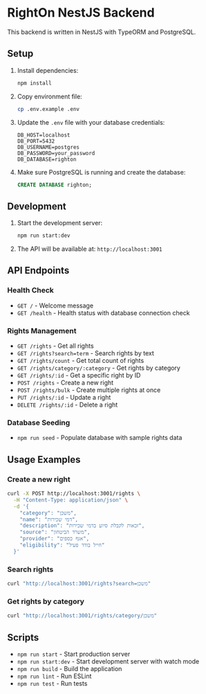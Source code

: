 # RightOn NestJS Backend

This backend is written in NestJS with TypeORM and PostgreSQL.

## Setup

1. Install dependencies:

   ```bash
   npm install
   ```

2. Copy environment file:

   ```bash
   cp .env.example .env
   ```

3. Update the `.env` file with your database credentials:

   ```env
   DB_HOST=localhost
   DB_PORT=5432
   DB_USERNAME=postgres
   DB_PASSWORD=your_password
   DB_DATABASE=righton
   ```

4. Make sure PostgreSQL is running and create the database:
   ```sql
   CREATE DATABASE righton;
   ```

## Development

1. Start the development server:

   ```bash
   npm run start:dev
   ```

2. The API will be available at: `http://localhost:3001`

## API Endpoints

### Health Check

- `GET /` - Welcome message
- `GET /health` - Health status with database connection check

### Rights Management

- `GET /rights` - Get all rights
- `GET /rights?search=term` - Search rights by text
- `GET /rights/count` - Get total count of rights
- `GET /rights/category/:category` - Get rights by category
- `GET /rights/:id` - Get a specific right by ID
- `POST /rights` - Create a new right
- `POST /rights/bulk` - Create multiple rights at once
- `PUT /rights/:id` - Update a right
- `DELETE /rights/:id` - Delete a right

### Database Seeding

- `npm run seed` - Populate database with sample rights data

## Usage Examples

### Create a new right

```bash
curl -X POST http://localhost:3001/rights \
  -H "Content-Type: application/json" \
  -d '{
    "category": "משכן",
    "name": "דמי שכירות",
    "description": "זכאות לקבלת סיוע בדמי שכירות",
    "source": "משרד הביטחון",
    "provider": "אגף כספים",
    "eligibility": "חייל בודד פעיל"
  }'
```

### Search rights

```bash
curl "http://localhost:3001/rights?search=משכן"
```

### Get rights by category

```bash
curl "http://localhost:3001/rights/category/משכן"
```

## Scripts

- `npm run start` - Start production server
- `npm run start:dev` - Start development server with watch mode
- `npm run build` - Build the application
- `npm run lint` - Run ESLint
- `npm run test` - Run tests
